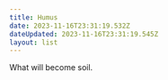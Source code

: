 ```yaml
---
title: Humus
date: 2023-11-16T23:31:19.532Z
dateUpdated: 2023-11-16T23:31:19.545Z
layout: list
---
```

What will become soil.
